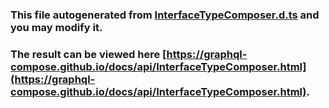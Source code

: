 ### This file autogenerated from [InterfaceTypeComposer.d.ts](https://github.com/graphql-compose/graphql-compose/blob/master/src/InterfaceTypeComposer.d.ts) and you may modify it.

### The result can be viewed here [https://graphql-compose.github.io/docs/api/InterfaceTypeComposer.html](https://graphql-compose.github.io/docs/api/InterfaceTypeComposer.html).
